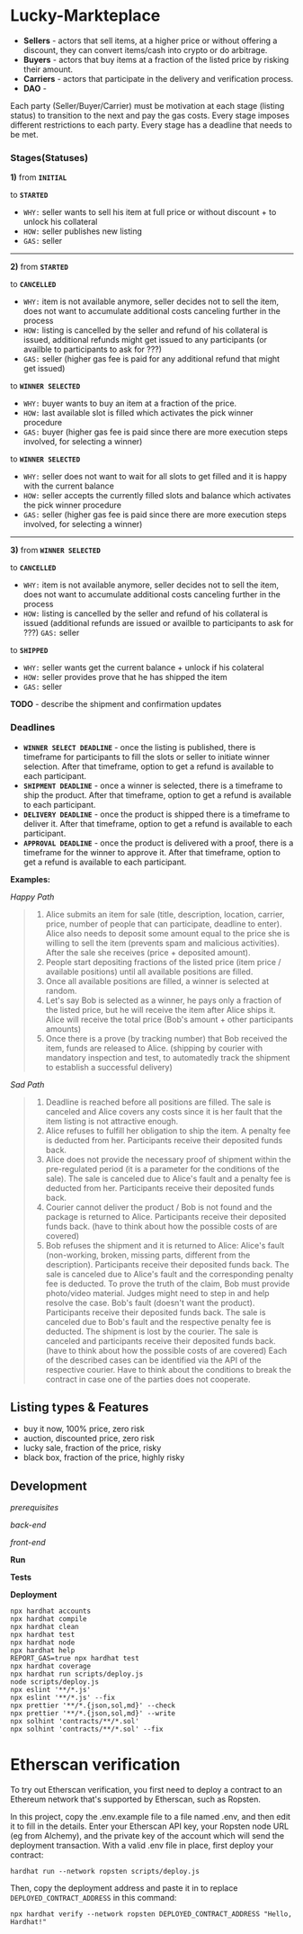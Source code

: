 # Lucky-Markteplace

- **Sellers** - actors that sell items, at a higher price or without offering a discount, they can convert items/cash into crypto or do arbitrage.
- **Buyers** - actors that buy items at a fraction of the listed price by risking their amount.
- **Carriers** - actors that participate in the delivery and verification process.
- **DAO** - 

Each party (Seller/Buyer/Carrier) must be motivation at each stage (listing status) to transition to the next and pay the gas costs. Every stage imposes different restrictions to each party. Every stage has a deadline that needs to be met.

### Stages(Statuses)
**1)** from **`INITIAL`** 

to **`STARTED`**
- `WHY:` seller wants to sell his item at full price or without discount + to unlock his collateral
- `HOW:` seller publishes new listing
- `GAS:` seller

---
**2)** from **`STARTED`**

to **`CANCELLED`**
- `WHY:` item is not available anymore, seller decides not to sell the item, does not want to accumulate additional costs canceling further in the process 
- `HOW:` listing is cancelled by the seller and refund of his collateral is issued, additional refunds might get issued to any participants (or availble to participants to ask for ???)
- `GAS:` seller (higher gas fee is paid for any additional refund that might get issued)

to **`WINNER SELECTED`**
- `WHY:` buyer wants to buy an item at a fraction of the price.
- `HOW:` last available slot is filled which activates the pick winner procedure
- `GAS:` buyer (higher gas fee is paid since there are more execution steps involved, for selecting a winner)

to **`WINNER SELECTED`**
- `WHY:` seller does not want to wait for all slots to get filled and it is happy with the current balance
- `HOW:` seller accepts the currently filled slots and balance which activates the pick winner procedure
- `GAS:` seller (higher gas fee is paid since there are more execution steps involved, for selecting a winner)

---
**3)** from **`WINNER SELECTED`**

to **`CANCELLED`**
- `WHY:` item is not available anymore, seller decides not to sell the item, does not want to accumulate additional costs canceling further in the process
- `HOW:` listing is cancelled by the seller and refund of his collateral is issued (additional refunds are issued or availble to participants to ask for ???)
`GAS:` seller

to **`SHIPPED`**
- `WHY:` seller wants get the current balance + unlock if his colateral
- `HOW:` seller provides prove that he has shipped the item
- `GAS:` seller

**TODO** - describe the shipment and confirmation updates

### Deadlines
- **`WINNER SELECT DEADLINE`** - once the listing is published, there is timeframe for participants to fill the slots or seller to initiate winner selection. After that timeframe, option to get a refund is available to each participant.
- **`SHIPMENT DEADLINE`** - once a winner is selected, there is a timeframe to ship the product. After that timeframe, option to get a refund is available to each participant.
- **`DELIVERY DEADLINE`** - once the product is shipped there is a timeframe to deliver it. After that timeframe, option to get a refund is available to each participant.
- **`APPROVAL DEADLINE`** - once the product is delivered with a proof, there is a timeframe for the winner to approve it. After that timeframe, option to get a refund is available to each participant.

**Examples:**

*Happy Path*
>1. Alice submits an item for sale (title, description, location, carrier, price, number of people that can participate, deadline to enter). Alice also needs to deposit some amount equal to the price she is willing to sell the item (prevents spam and malicious activities). After the sale she receives (price + deposited amount).
>2. People start depositing fractions of the listed price (item price / available positions) until all available positions are filled.
>3. Once all available positions are filled, a winner is selected at random.
>4. Let's say Bob is selected as a winner, he pays only a fraction of the listed price, but he will receive the item after Alice ships it. Alice will receive the total price (Bob's amount + other participants amounts)
>5. Once there is a prove (by tracking number) that Bob received the item, funds are released to Alice. (shipping by courier with mandatory inspection and test, to automatedly track the shipment to establish a successful delivery)

*Sad Path*
>1. Deadline is reached before all positions are filled. The sale is canceled and Alice covers any costs since it is her fault that the item listing is not attractive enough.
>2. Alice refuses to fulfill her obligation to ship the item. A penalty fee is deducted from her. Participants receive their deposited funds back.
>3. Alice does not provide the necessary proof of shipment within the pre-regulated period (it is a parameter for the conditions of the sale). The sale is canceled due to Alice's fault and a penalty fee is deducted from her. Participants receive their deposited funds back.
>4. Courier cannot deliver the product / Bob is not found and the package is returned to Alice. Participants receive their deposited funds back. (have to think about how the possible costs of are covered)
>5. Bob refuses the shipment and it is returned to Alice:
  Alice's fault (non-working, broken, missing parts, different from the description). Participants receive their deposited funds back. The sale is canceled due to Alice's fault and the corresponding penalty fee is deducted. To prove the truth of the claim, Bob must provide photo/video material. Judges might need to step in and help resolve the case.
  Bob's fault (doesn't want the product). Participants receive their deposited funds back. The sale is canceled due to Bob's fault and the respective penalty fee is deducted.
  The shipment is lost by the courier. The sale is canceled and participants receive their deposited funds back. (have to think about how the possible costs of are covered)
Each of the described cases can be identified via the API of the respective courier. Have to think about the conditions to break the contract in case one of the parties does not cooperate.

## Listing types & Features
- buy it now, 100% price, zero risk
- auction, discounted price, zero risk
- lucky sale, fraction of the price, risky
- black box, fraction of the price, highly risky

## Development
*prerequisites*

*back-end*

*front-end*

**Run**

**Tests**

**Deployment**

```shell
npx hardhat accounts
npx hardhat compile
npx hardhat clean
npx hardhat test
npx hardhat node
npx hardhat help
REPORT_GAS=true npx hardhat test
npx hardhat coverage
npx hardhat run scripts/deploy.js
node scripts/deploy.js
npx eslint '**/*.js'
npx eslint '**/*.js' --fix
npx prettier '**/*.{json,sol,md}' --check
npx prettier '**/*.{json,sol,md}' --write
npx solhint 'contracts/**/*.sol'
npx solhint 'contracts/**/*.sol' --fix
```

# Etherscan verification

To try out Etherscan verification, you first need to deploy a contract to an Ethereum network that's supported by Etherscan, such as Ropsten.

In this project, copy the .env.example file to a file named .env, and then edit it to fill in the details. Enter your Etherscan API key, your Ropsten node URL (eg from Alchemy), and the private key of the account which will send the deployment transaction. With a valid .env file in place, first deploy your contract:

```shell
hardhat run --network ropsten scripts/deploy.js
```

Then, copy the deployment address and paste it in to replace `DEPLOYED_CONTRACT_ADDRESS` in this command:

```shell
npx hardhat verify --network ropsten DEPLOYED_CONTRACT_ADDRESS "Hello, Hardhat!"
```